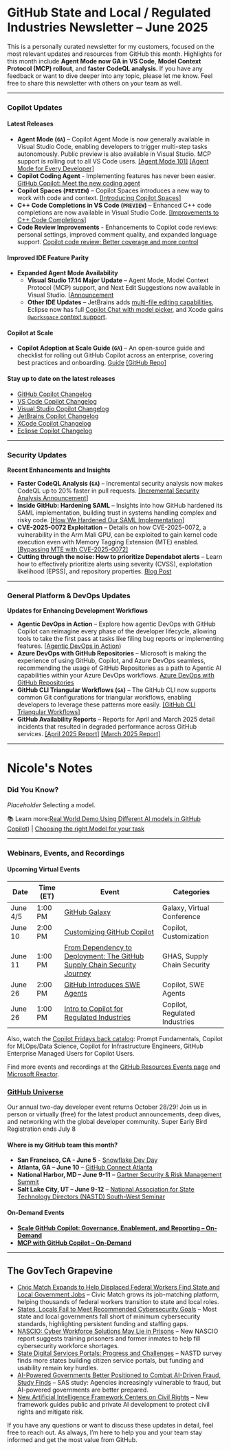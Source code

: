 # GitHub State and Local / Regulated Industries Newsletter – June 2025

This is a personally curated newsletter for my customers, focused on the most relevant updates and resources from GitHub this month. Highlights for this month include **Agent Mode now GA in VS Code**, **Model Context Protocol (MCP) rollout**, and **faster CodeQL analysis**. If you have any feedback or want to dive deeper into any topic, please let me know. Feel free to share this newsletter with others on your team as well.

---

### Copilot Updates

#### Latest Releases
* **Agent Mode (`GA`)** – Copilot Agent Mode is now generally available in Visual Studio Code, enabling developers to trigger multi-step tasks autonomously. Public preview is also available in Visual Studio. MCP support is rolling out to all VS Code users. [[Agent Mode 101]](https://github.blog/2025-05-20-agent-mode-101-all-about-github-copilots-powerful-mode/) [[Agent Mode for Every Developer]](https://devblogs.microsoft.com/blog/agent-mode-for-every-developer)
* **Copilot Coding Agent** - Implementing features has never been easier. [GitHub Copilot: Meet the new coding agent](https://github.blog/news-insights/product-news/github-copilot-meet-the-new-coding-agent/)
* **Copilot Spaces (`PREVIEW`)** – Copilot Spaces introduces a new way to work with code and context. [[Introducing Copilot Spaces]](https://github.blog/changelog/2025-05-29-introducing-copilot-spaces-a-new-way-to-work-with-code-and-context)
* **C++ Code Completions in VS Code (`PREVIEW`)** – Enhanced C++ code completions are now available in Visual Studio Code. [[Improvements to C++ Code Completions]](https://github.blog/changelog/2025-05-29-improvements-to-c-code-completions-in-visual-studio-code)
*  **Code Review Improvements** - Enhancements to Copilot code reviews: personal settings, improved comment quality, and expanded language support. [Copilot code review: Better coverage and more control](https://github.blog/changelog/2025-05-28-copilot-code-review-better-coverage-and-more-control/)

#### Improved IDE Feature Parity
* **Expanded Agent Mode Availability**
    * **Visual Studio 17.14 Major Update** – Agent Mode, Model Context Protocol (MCP) support, and Next Edit Suggestions now available in Visual Studio. [[Announcement](https://devblogs.microsoft.com/visualstudio/visual-studio-2022-v17-14-is-now-generally-available/)
    * **Other IDE Updates** – JetBrains adds [multi-file editing capabilities](https://plugins.jetbrains.com/plugin/17718-github-copilot/versions/stable), Eclipse now has full [Copilot Chat with model picker](https://marketplace.eclipse.org/content/github-copilot#details), and Xcode gains [`@workspace` context support](https://github.com/github/CopilotForXcode/blob/main/ReleaseNotes.md).

#### Copilot at Scale
* **Copilot Adoption at Scale Guide (`GA`)** – An open-source guide and checklist for rolling out GitHub Copilot across an enterprise, covering best practices and onboarding. [Guide](https://samqbush.github.io/copilot-adoption/) [[GitHub Repo]](https://github.com/samqbush/copilot-adoption?tab=readme-ov-file)

#### Stay up to date on the latest releases
- [GitHub Copilot Changelog](https://github.blog/changelog/label/copilot/feed/)
- [VS Code Copilot Changelog](https://code.visualstudio.com/updates/#_github-copilot)
- [Visual Studio Copilot Changelog](https://learn.microsoft.com/en-us/visualstudio/releases/2022/release-notes#github-copilot)
- [JetBrains Copilot Changelog](https://plugins.jetbrains.com/plugin/17718-github-copilot/versions/stable)
- [XCode Copilot Changelog](https://github.com/github/CopilotForXcode/blob/main/ReleaseNotes.md)
- [Eclipse Copilot Changelog](https://marketplace.eclipse.org/content/github-copilot#details)

---

### Security Updates

**Recent Enhancements and Insights**
* **Faster CodeQL Analysis (`GA`)** – Incremental security analysis now makes CodeQL up to 20% faster in pull requests. [[Incremental Security Analysis Announcement]](https://github.blog/changelog/2025-05-28-incremental-security-analysis-makes-codeql-up-to-20-faster-in-pull-requests/)
* **Inside GitHub: Hardening SAML** – Insights into how GitHub hardened its SAML implementation, building trust in systems handling complex and risky code. [[How We Hardened Our SAML Implementation]](https://github.blog/2025-05-29-inside-github-how-we-hardened-our-saml-implementation/)
* **CVE-2025-0072 Exploitation** – Details on how CVE-2025-0072, a vulnerability in the Arm Mali GPU, can be exploited to gain kernel code execution even with Memory Tagging Extension (MTE) enabled. [[Bypassing MTE with CVE-2025-0072]](https://github.blog/2025-05-30-bypassing-mte-with-cve-2025-0072/)
* **Cutting through the noise: How to prioritize Dependabot alerts** – Learn how to effectively prioritize alerts using severity (CVSS), exploitation likelihood (EPSS), and repository properties. [Blog Post](https://github.blog/security/application-security/cutting-through-the-noise-how-to-prioritize-dependabot-alerts/)

---

### General Platform & DevOps Updates

**Updates for Enhancing Development Workflows**
* **Agentic DevOps in Action** – Explore how agentic DevOps with GitHub Copilot can reimagine every phase of the developer lifecycle, allowing tools to take the first pass at tasks like filing bug reports or implementing features. [[Agentic DevOps in Action](https://devblogs.microsoft.com/blog/reimagining-every-phase-of-the-developer-lifecycle))
* **Azure DevOps with GitHub Repositories** – Microsoft is making the experience of using GitHub, Copilot, and Azure DevOps seamless, recommending the usage of GitHub Repositories as a path to Agentic AI capabilities within your Azure DevOps workflows. [Azure DevOps with GitHub Repositories](https://devblogs.microsoft.com/blog/azure-devops-with-github-repositories-your-path-to-agentic-ai)
* **GitHub CLI Triangular Workflows (`GA`)** – The GitHub CLI now supports common Git configurations for triangular workflows, enabling developers to leverage these patterns more easily. [[GitHub CLI Triangular Workflows]](https://github.blog/2025-05-13-how-the-github-cli-can-now-enable-triangular-workflows/)
* **GitHub Availability Reports** – Reports for April and March 2025 detail incidents that resulted in degraded performance across GitHub services. [[April 2025 Report]](https://github.blog/2025-05-14-github-availability-report-april-2025/) [[March 2025 Report]](https://github.blog/2025-05-08-github-availability-report-march-2025/)

---

# Nicole's Notes

### Did You Know?
*Placeholder* Selecting a model.

📚 Learn more:[Real World Demo Using Different AI models in GitHub Copilot](https://github.blog/ai-and-ml/real%e2%80%91world-video-demo-using-different-ai-models-in-github-copilot/)) | [Choosing the right Model for your task](https://docs.github.com/en/copilot/using-github-copilot/ai-models/choosing-the-right-ai-model-for-your-task)

---

### Webinars, Events, and Recordings


#### Upcoming Virtual Events
| Date    | Time (ET)         | Event                                                                 | Categories                      |
|---------|-------------------|----------------------------------------------------------------------|----------------------------------|
| June 4/5| 1:00 PM           | [GitHub Galaxy](https://resources.github.com/events/galaxy2025/)      | Galaxy, Virtual Conference       |
| June 10 | 2:00 PM           | [Customizing GitHub Copilot](https://github.registration.goldcast.io/events/0eb5fd59-b6de-42ab-9343-50b1db10ceb2) | Copilot, Customization          |
| June 11 | 1:00 PM           | [From Dependency to Deployment: The GitHub Supply Chain Security Journey](https://developer.microsoft.com/en-us/reactor/events/25858/) | GHAS, Supply Chain Security     |
| June 26 | 2:00 PM           | [GitHub Introduces SWE Agents](https://github.registration.goldcast.io/events/bc418a6f-7962-4577-8da6-5972790a02f5) | Copilot, SWE Agents             |
| June 26 | 1:00 PM           | [Intro to Copilot for Regulated Industries](https://github.registration.goldcast.io/series/3a88cc18-a513-4be4-bac7-da882603406a) | Copilot, Regulated Industries   |

Also, watch the [Copilot Fridays back catalog](https://resources.github.com/copilot-fridays-english-on-demand/): Prompt Fundamentals, Copilot for MLOps/Data Science, Copilot for Infrastructure Engineers, GitHub Enterprise Managed Users for Copilot Users.

Find more events and recordings at the [GitHub Resources Events page](https://resources.github.com/events/) and [Microsoft Reactor](https://developer.microsoft.com/en-us/reactor/?search=github&regions=North+America&page=1).


### [GitHub Universe](https://githubuniverse.com/)
Our annual two-day developer event returns October 28/29! Join us in person or virtually (free) for the latest product announcements, deep dives, and networking with the global developer community. Super Early Bird Registration ends July 8

#### Where is my GitHub team this month?
* **San Francisco, CA - June 5** - [Snowflake Dev Day](https://resources.github.com/events/snowflake-devday/)
* **Atlanta, GA – June 10** – [GitHub Connect Atlanta](https://github.registration.goldcast.io/events/230c771c-4e08-43f8-a21e-f53cbdf2a052)
* **National Harbor, MD – June 9-11** – [Gartner Security & Risk Management Summit](https://www.gartner.com/en/conferences/na/security-risk-management-us)
* **Salt Lake City, UT – June 9-12** – [National Association for State Technology Directors (NASTD) South-West Seminar](https://www.eventsquid.com/event.cfm?id=28162)

#### On-Demand Events
* **[Scale GitHub Copilot: Governance, Enablement, and Reporting – On-Demand](https://github.ondemand.goldcast.io/on-demand/014b7829-28a2-4c62-bf18-ccd2a16c440e)**
* **[MCP with GitHub Copilot – On-Demand](https://github.ondemand.goldcast.io/on-demand/bb52e8a7-4c49-4417-aa99-ac958098dd65)**

---

## The GovTech Grapevine

* [Civic Match Expands to Help Displaced Federal Workers Find State and Local Government Jobs](https://statescoop.com/civic-match-state-local-government-jobs-expands/) – Civic Match grows its job-matching platform, helping thousands of federal workers transition to state and local roles.
* [States, Locals Fail to Meet Recommended Cybersecurity Goals](https://www.govtech.com/security/states-locals-fail-to-meet-recommended-cybersecurity-goals) – Most state and local governments fall short of minimum cybersecurity standards, highlighting persistent funding and staffing gaps.
* [NASCIO: Cyber Workforce Solutions May Lie in Prisons](https://statescoop.com/nascio-cyber-workforce-prisons-2025/) – New NASCIO report suggests training prisoners and former inmates to help fill cybersecurity workforce shortages.
* [State Digital Services Portals: Progress and Challenges](https://statescoop.com/state-digital-services-portals-nastd-survey-2025/) – NASTD survey finds more states building citizen service portals, but funding and usability remain key hurdles.
* [AI-Powered Governments Better Positioned to Combat AI-Driven Fraud, Study Finds](https://statescoop.com/ai-powered-governments-better-positioned-to-combat-ai-driven-fraud-study-finds/) – SAS study: Agencies increasingly vulnerable to fraud, but AI-powered governments are better prepared.
* [New Artificial Intelligence Framework Centers on Civil Rights](https://www.govtech.com/artificial-intelligence/new-artificial-intelligence-framework-centers-on-civil-rights) – New framework guides public and private AI development to protect civil rights and mitigate risk.

If you have any questions or want to discuss these updates in detail, feel free to reach out. As always, I’m here to help you and your team stay informed and get the most value from GitHub.
